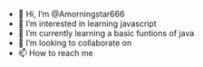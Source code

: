 - 👋 Hi, I’m @Amorningstar666
- 👀 I’m interested in learning javascript
- 🌱 I’m currently learning a basic funtions of java
- 💞️ I’m looking to collaborate on 
- 📫 How to reach me 

<!---
Amorningstar666/Amorningstar666 is a ✨ special ✨ repository because its `README.md` (this file) appears on your GitHub profile.
You can click the Preview link to take a look at your changes.
--->
